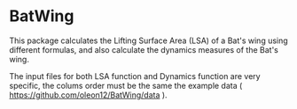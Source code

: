 # BatWing

This package calculates the Lifting Surface Area (LSA) of a Bat's wing using different formulas, and also calculate the dynamics measures of the Bat's wing.

The input files for both LSA function and Dynamics function are very specific, the colums order must be the same the example data ( https://github.com/oleon12/BatWing/data ).
